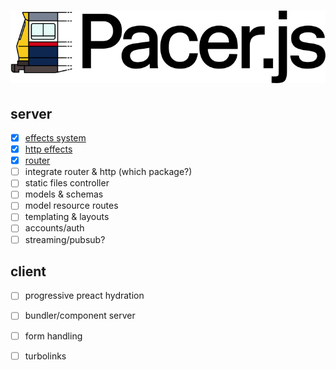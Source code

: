 # ![pacer.js](etc/logo.svg)

## server
- [x] [effects system](packages/effect)
- [x] [http effects](packages/http)
- [x] [router](packages/router)
- [ ] integrate router & http (which package?)
- [ ] static files controller
- [ ] models & schemas
- [ ] model resource routes
- [ ] templating & layouts
- [ ] accounts/auth
- [ ] streaming/pubsub?

## client
- [ ] progressive preact hydration
- [ ] bundler/component server
- [ ] form handling
- [ ] turbolinks

